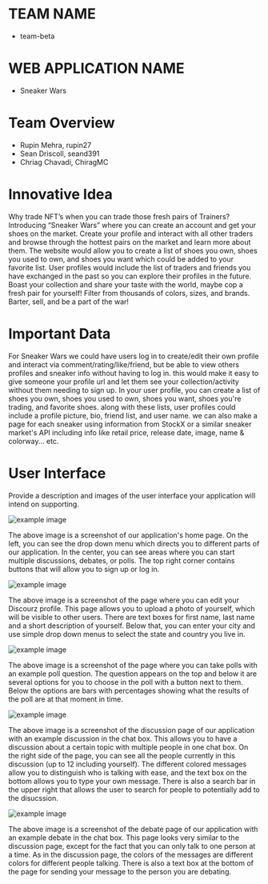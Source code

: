 # TEAM NAME

* team-beta

# WEB APPLICATION NAME

* Sneaker Wars

# Team Overview

* Rupin Mehra, rupin27 
* Sean Driscoll, seand391
* Chriag Chavadi, ChiragMC

# Innovative Idea

Why trade NFT’s when you can trade those fresh pairs of Trainers? Introducing “Sneaker Wars” where you can create an account and get your shoes on the market. Create your profile and interact with all other traders and browse through the hottest pairs on the market and learn more about them. The website would allow you to create a list of shoes you own, shoes you used to own, and shoes you want which could be added to your favorite list. User profiles would include the list of traders and friends you have exchanged in the past so you can explore their profiles in the future. Boast your collection and share your taste with the world, maybe cop a fresh pair for yourself! Filter from thousands of colors, sizes, and brands. Barter, sell, and be a part of the war!

# Important Data

For Sneaker Wars we could have users log in to create/edit their own profile and interact via comment/rating/like/friend, but be able to view others profiles and sneaker info without having to log in. this would make it easy to give someone your profile url and let them see your collection/activity without them needing to sign up. In your user profile, you can create a list of shoes you own, shoes you used to own, shoes you want, shoes you're trading, and favorite shoes. along with these lists, user profiles could include a profile picture, bio, friend list, and user name. we can also make a page for each sneaker using information from StockX or a similar sneaker market's API including info like retail price, release date, image, name & colorway... etc.

# User Interface

Provide a description and images of the user interface your
application will intend on supporting.

![example image](imgs/UI_home.png)

The above image is a screenshot of our application's home page. On the left, you can see the drop down menu which directs you to different parts of our application. In the center, you can see areas where you can start multiple discussions, debates, or polls. The top right corner contains buttons that will allow you to sign up or log in.

![example image](imgs/UI_user.png)

The above image is a screenshot of the page where you can edit your Discourz profile. This page allows you to upload a photo of yourself, which will be visible to other users. There are text boxes for first name, last name and a short description of yourself. Below that, you can enter your city and use simple drop down menus to select the state and country you live in.

![example image](imgs/UI_Poll.png)

The above image is a screenshot of the page where you can take polls with an example poll question. The question appears on the top and below it are several options for you to choose in the poll with a button next to them. Below the options are bars with percentages showing what the results of the poll are at that moment in time.

![example image](imgs/UI_discussion.png)

The above image is a screenshot of the discussion page of our application with an example discussion in the chat box. This allows you to have a discussion about a certain topic with multiple people in one chat box. On the right side of the page, you can see all the people currently in this discussion (up to 12 including yourself). The different colored messages allow you to distinguish who is talking with ease, and the text box on the bottom allows you to type your own message. There is also a search bar in the upper right that allows the user to search for people to potentially add to the disucssion.

![example image](imgs/UI_debate.png)

The above image is a screenshot of the debate page of our application with an example debate in the chat box. This page looks very similar to the discussion page, except for the fact that you can only talk to one person at a time. As in the discussion page, the colors of the messages are different colors for different people talking. There is also a text box at the bottom of the page for sending your message to the person you are debating.
